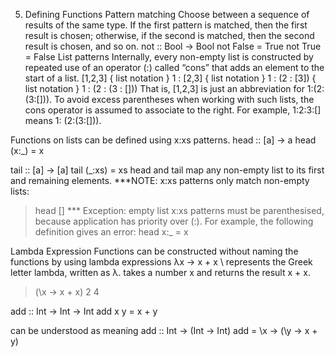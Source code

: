 5. Defining Functions
Pattern matching
Choose between a sequence of results of the same type.
If the first pattern is matched, then the first result is chosen;
otherwise, if the second is matched, then the second result is chosen, and so on.
not :: Bool -> Bool
not False = True
not True = False
List patterns
Internally, every non-empty list is constructed by repeated use of an operator (:) called “cons” that adds an element to the start of a list.
 [1,2,3]
 { list notation }
 1 : [2,3]
 { list notation }
 1 : (2 : [3])
 { list notation }
 1 : (2 : (3 : []))
 That is, [1,2,3] is just an abbreviation for 1:(2:(3:[])).
 To avoid excess parentheses when working with such lists,
 the cons operator is assumed to associate to the right.
 For example, 1:2:3:[] means 1: (2:(3:[])).

Functions on lists can be defined using x:xs patterns.
head :: [a] ->
a head (x:_) = x

tail :: [a] -> [a] tail
(_:xs) = xs
head and tail map any non-empty list to its first and remaining elements.
***NOTE:
x:xs patterns only match non-empty lists:
> head []
*** Exception: empty list
x:xs patterns must be parenthesised, because application has priority over (:).
For example, the following definition gives an error:
head x:_ = x

Lambda Expression
Functions can be constructed without naming the functions by using lambda expressions
λx → x + x
\ represents the Greek letter lambda, written as λ.
takes a number x and returns the result x + x.
> (\x -> x + x) 2
4


add :: Int -> Int -> Int
add x y = x + y

can be understood as meaning
add :: Int -> (Int -> Int)
add = \x -> (\y -> x + y)
